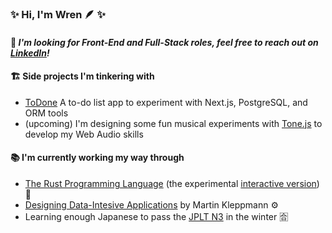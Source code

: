### ✨ Hi, I'm Wren 🪶 ✨

#### 🔭 _I'm looking for Front-End and Full-Stack roles, feel free to reach out on [LinkedIn](https://www.linkedin.com/in/wren-hawthorne/)!_

#### 🏗️ Side projects I'm tinkering with
  - [ToDone](https://github.com/wrenhawth/todone) A to-do list app to experiment with Next.js, PostgreSQL, and ORM tools
  - (upcoming) I'm designing some fun musical experiments with [Tone.js](https://tonejs.github.io/) to develop my Web Audio skills

#### 📚 I'm currently working my way through
  - [The Rust Programming Language](https://rust-book.cs.brown.edu/) (the experimental [interactive version](https://rust-book.cs.brown.edu/experiment-intro.html)) 🦀
  - [Designing Data-Intesive Applications](https://dataintensive.net/) by Martin Kleppmann ⚙️
  - Learning enough Japanese to pass the [JPLT N3](https://www.jlpt.jp/e/about/levelsummary.html) in the winter 🈴

<!--
**wrenhawth/wrenhawth** is a ✨ _special_ ✨ repository because its `README.md` (this file) appears on your GitHub profile.

Here are some ideas to get you started:

- 🔭 I’m currently working on ...
- 🌱 I’m currently learning ...
- 👯 I’m looking to collaborate on ...
- 🤔 I’m looking for help with ...
- 💬 Ask me about ...
- 📫 How to reach me: ...
- 😄 Pronouns: ...
- ⚡ Fun fact: ...
-->
